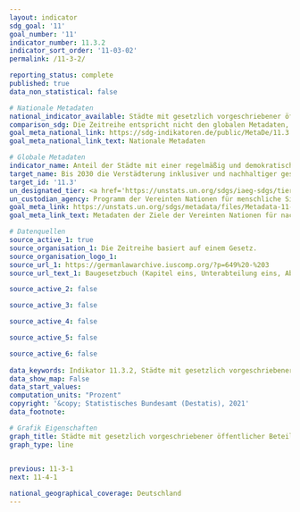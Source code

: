 ```yaml
---
layout: indicator    
sdg_goal: '11'    
goal_number: '11'    
indicator_number: 11.3.2    
indicator_sort_order: '11-03-02'    
permalink: /11-3-2/    

reporting_status: complete    
published: true    
data_non_statistical: false    

# Nationale Metadaten    
national_indicator_available: Städte mit gesetzlich vorgeschriebener öffentlicher Beteiligung bei der Stadtplanung    
comparison_sdg: Die Zeitreihe entspricht nicht den globalen Metadaten, bietet aber zusätzliche Informationen.    
goal_meta_national_link: https://sdg-indikatoren.de/public/MetaDe/11.3.2.pdf    
goal_meta_national_link_text: Nationale Metadaten    

# Globale Metadaten    
indicator_name: Anteil der Städte mit einer regelmäßig und demokratisch arbeitenden direkten Beteiligungsstruktur der Zivilgesellschaft an der Stadtplanung und -verwaltung    
target_name: Bis 2030 die Verstädterung inklusiver und nachhaltiger gestalten und die Kapazitäten für eine partizipatorische, integrierte und nachhaltige Siedlungsplanung und -steuerung in allen Ländern verstärken    
target_id: '11.3'    
un_designated_tier: <a href='https://unstats.un.org/sdgs/iaeg-sdgs/tier-classification/' title='Klicken Sie hier um weitere Informationen zur UN-Tier-Klassifikation zu erhalten.'  target='_blank'>Tier II</a>    
un_custodian_agency: Programm der Vereinten Nationen für menschliche Siedlungen (UN-Habitat)    
goal_meta_link: https://unstats.un.org/sdgs/metadata/files/Metadata-11-03-02.pdf    
goal_meta_link_text: Metadaten der Ziele der Vereinten Nationen für nachhaltige Entwicklung    

# Datenquellen
source_active_1: true
source_organisation_1: Die Zeitreihe basiert auf einem Gesetz.
source_organisation_logo_1: 
source_url_1: https://germanlawarchive.iuscomp.org/?p=649%20-%203
source_url_text_1: Baugesetzbuch (Kapitel eins, Unterabteilung eins, Abschnitt drei)

source_active_2: false

source_active_3: false

source_active_4: false

source_active_5: false

source_active_6: false
    
data_keywords: Indikator 11.3.2, Städte mit gesetzlich vorgeschriebener öffentlicher Beteiligung bei der Stadtplanung, Programm der Vereinten Nationen für menschliche Siedlungen (UN-Habitat)    
data_show_map: False    
data_start_values:     
computation_units: "Prozent"    
copyright: '&copy; Statistisches Bundesamt (Destatis), 2021'    
data_footnote:     

# Grafik Eigenschaften    
graph_title: Städte mit gesetzlich vorgeschriebener öffentlicher Beteiligung bei der Stadtplanung    
graph_type: line    
    

previous: 11-3-1    
next: 11-4-1    

national_geographical_coverage: Deutschland    
---
```


<span></span>